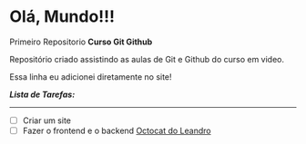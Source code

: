 # Olá, Mundo!!!
 Primeiro Repositorio **Curso Git Github**

 Repositório criado assistindo as aulas de Git e Github do curso em video.

 Essa linha eu adicionei diretamente no site!

__*Lista de Tarefas:*__
***
- [ ] Criar um site
- [ ] Fazer o frontend e o backend
[Octocat do Leandro](https://github.com/user-attachments/assets/46e9cf42-e01a-4faf-9f27-72472a865418)
